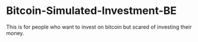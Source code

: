 # Bitcoin-Simulated-Investment-BE
This is for people who want to invest on bitcoin but scared of investing their money.
